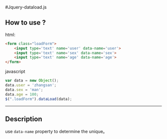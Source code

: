 #Jquery-dataload.js

## How to use ? 

html:

```html
<form class="loadForm">	
	<input type='text' name='user' data-name='user'>
	<input type='text' name='sex' data-name='sex'>
	<input type='text' name='age' data-name='age'>
</form>
```
javascript

```javascript
var data = new Object();
data.user = 'zhangsan';
data.sex = 'man';
data.age = 100; 
$(".loadForm").dataLoad(data);
```

---

## Description 

use `data-name` property to determine the unique。
